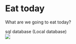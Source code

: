# Eat today
What are we going to eat today?

sql database (Local database)
<br/>
<img src='https://github.com/user-attachments/assets/2bdbb497-2a8b-49da-a106-77a1f3fa165a'>
